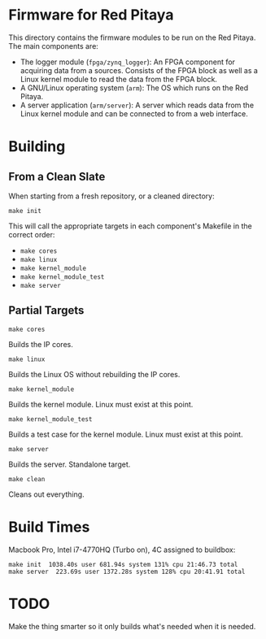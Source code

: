 Firmware for Red Pitaya
=======================

This directory contains the firmware modules to be run on the Red Pitaya.
The main components are:

- The logger module (`fpga/zynq_logger`): An FPGA component for acquiring data 
from a sources. Consists of the FPGA block as well as a Linux kernel module to
read the data from the FPGA block.
- A GNU/Linux operating system (`arm`): The OS which runs on the Red Pitaya.
- A server application (`arm/server`): A server which reads data from the
Linux kernel module and can be connected to from a web interface.

Building
========

## From a Clean Slate
When starting from a fresh repository, or a cleaned directory:

```
make init
```

This will call the appropriate targets in each component's Makefile
in the correct order:

- `make cores`
- `make linux`
- `make kernel_module`
- `make kernel_module_test`
- `make server`


## Partial Targets

```
make cores
```

Builds the IP cores.


```
make linux
```

Builds the Linux OS without rebuilding the IP cores.


```
make kernel_module
```

Builds the kernel module. Linux must exist at this point.


```
make kernel_module_test
```

Builds a test case for the kernel module. Linux must exist at this point.

```
make server
```

Builds the server. Standalone target.

```
make clean
```

Cleans out everything.


Build Times
===========

Macbook Pro, Intel i7-4770HQ (Turbo on), 4C assigned to buildbox:

```
make init  1038.40s user 681.94s system 131% cpu 21:46.73 total
make server  223.69s user 1372.28s system 128% cpu 20:41.91 total
```


TODO
====

Make the thing smarter so it only builds what's needed when it is needed.
